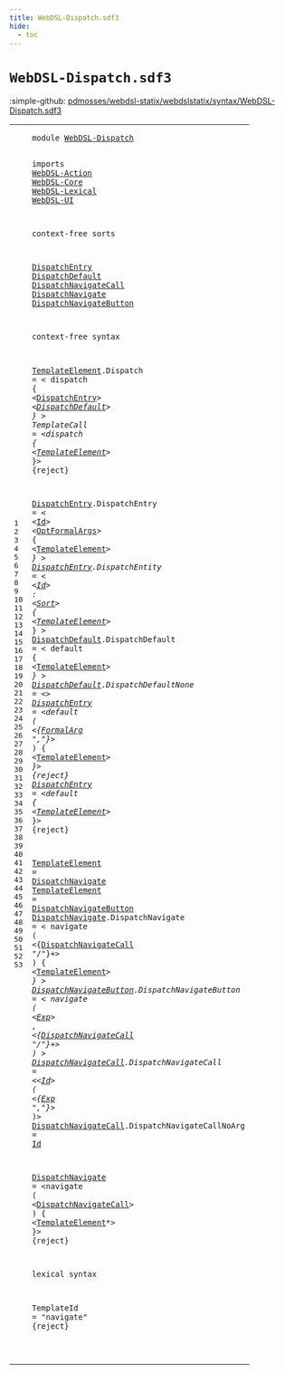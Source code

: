 ```yaml
---
title: WebDSL-Dispatch.sdf3
hide:
  - toc
---
```


# `WebDSL-Dispatch.sdf3`

:simple-github: [pdmosses/webdsl-statix/webdslstatix/syntax/WebDSL-Dispatch.sdf3]

[pdmosses/webdsl-statix/webdslstatix/syntax/WebDSL-Dispatch.sdf3]: https://github.com/pdmosses/webdsl-statix/blob/master/webdslstatix/syntax/WebDSL-Dispatch.sdf3 "The source file on GitHub"

<div class="sdf3"><table class="highlighttable"><tbody><tr><td class="linenos"><div class="linenodiv"><pre><span></span>1
2
3
4
5
6
7
8
9
10
11
12
13
14
15
16
17
18
19
20
21
22
23
24
25
26
27
28
29
30
31
32
33
34
35
36
37
38
39
40
41
42
43
44
45
46
47
48
49
50
51
52
53
</pre></div></td>
<td class="code"><pre><code><span class="keyword">module</span> <a href="../webdsl-statix.sdf3/#WebDSL-Dispatch_162_177" id="WebDSL-Dispatch_7_22" title="Referenced at ../webdsl-statix.sdf3 line 11">WebDSL-Dispatch</a>

<span class="keyword">imports</span>
  <a href="../WebDSL-Action.sdf3/#WebDSL-Action_7_20" id="WebDSL-Action_34_47" title="Defined at ../WebDSL-Action.sdf3 line 1">WebDSL-Action</a>
  <a href="../WebDSL-Core.sdf3/#WebDSL-Core_7_18" id="WebDSL-Core_50_61" title="Defined at ../WebDSL-Core.sdf3 line 1">WebDSL-Core</a>
  <a href="../WebDSL-Lexical.sdf3/#WebDSL-Lexical_7_21" id="WebDSL-Lexical_64_78" title="Defined at ../WebDSL-Lexical.sdf3 line 1">WebDSL-Lexical</a>
  <a href="../WebDSL-UI.sdf3/#WebDSL-UI_7_16" id="WebDSL-UI_81_90" title="Defined at ../WebDSL-UI.sdf3 line 1">WebDSL-UI</a>

<span class="keyword">context-free sorts</span>

  <a href="#DispatchEntry_280_293" id="DispatchEntry_114_127" title="Referenced at line 17">DispatchEntry</a> <a href="#DispatchDefault_303_318" id="DispatchDefault_128_143" title="Referenced at line 18">DispatchDefault</a> <a href="#DispatchNavigateCall_958_978" id="DispatchNavigateCall_144_164" title="Referenced at line 39, 44, 49">DispatchNavigateCall</a> <a href="#DispatchNavigate_841_857" id="DispatchNavigate_165_181" title="Referenced at line 36">DispatchNavigate</a> <a href="#DispatchNavigateButton_878_900" id="DispatchNavigateButton_182_204" title="Referenced at line 37">DispatchNavigateButton</a>

<span class="keyword">context-free syntax</span>

  <a href="#TemplateElement_360_375" id="TemplateElement_229_244" title="Referenced at line 21, 24, 27, 30, 33, 34, 40, 49">TemplateElement</a>.<span class="cons_Constructor"><span id="Dispatch_245_253" title="Not referenced locally, nor via imports">Dispatch</span></span> = &lt;
    <span class="cons_String">dispatch</span> <span class="cons_String">{</span>
      &lt;<a href="#DispatchEntry_114_127" id="DispatchEntry_280_293" title="Defined at line 11, 23, 26, 33, 34">DispatchEntry</a>*&gt;
      &lt;<a href="#DispatchDefault_128_143" id="DispatchDefault_303_318" title="Defined at line 11, 29, 32">DispatchDefault</a>&gt;
    <span class="cons_String">}</span>
  &gt;
  <span id="TemplateCall_332_344" title="Not referenced locally, nor via imports">TemplateCall</span> = &lt;<span class="cons_String">dispatch</span> <span class="cons_String">{</span> &lt;<a href="#TemplateElement_229_244" id="TemplateElement_360_375" title="Defined at line 15, 36, 37">TemplateElement</a>*&gt; <span class="cons_String">}</span>&gt; {<span class="keyword">reject</span>}

  <a href="#DispatchEntry_280_293" id="DispatchEntry_393_406" title="Referenced at line 17">DispatchEntry</a>.<span class="cons_Constructor"><span id="DispatchEntry_407_420" title="Not referenced locally, nor via imports">DispatchEntry</span></span> = &lt;
    &lt;<a href="../WebDSL-Lexical.sdf3/#Id_86_88" id="Id_430_432" title="Defined at ../WebDSL-Lexical.sdf3 line 5, 16">Id</a>&gt; &lt;<a href="../WebDSL-Core.sdf3/#OptFormalArgs_113_126" id="OptFormalArgs_435_448" title="Defined at ../WebDSL-Core.sdf3 line 10, 37, 38">OptFormalArgs</a>&gt; <span class="cons_String">{</span> &lt;<a href="#TemplateElement_229_244" id="TemplateElement_453_468" title="Defined at line 15, 36, 37">TemplateElement</a>*&gt; <span class="cons_String">}</span>
  &gt;
  <a href="#DispatchEntry_280_293" id="DispatchEntry_479_492" title="Referenced at line 17">DispatchEntry</a>.<span class="cons_Constructor"><span id="DispatchEntity_493_507" title="Not referenced locally, nor via imports">DispatchEntity</span></span> = &lt;
    &lt;<a href="../WebDSL-Lexical.sdf3/#Id_86_88" id="Id_517_519" title="Defined at ../WebDSL-Lexical.sdf3 line 5, 16">Id</a>&gt; <span class="cons_String">:</span> &lt;<a href="../WebDSL-Core.sdf3/#Sort_195_199" id="Sort_524_528" title="Defined at ../WebDSL-Core.sdf3 line 10, 14, 15, 16, 17, 18, 19, 20">Sort</a>&gt; <span class="cons_String">{</span> &lt;<a href="#TemplateElement_229_244" id="TemplateElement_533_548" title="Defined at line 15, 36, 37">TemplateElement</a>*&gt; <span class="cons_String">}</span>
  &gt;
  <a href="#DispatchDefault_303_318" id="DispatchDefault_559_574" title="Referenced at line 18">DispatchDefault</a>.<span class="cons_Constructor"><span id="DispatchDefault_575_590" title="Not referenced locally, nor via imports">DispatchDefault</span></span> = &lt;
    <span class="cons_String">default</span> <span class="cons_String">{</span> &lt;<a href="#TemplateElement_229_244" id="TemplateElement_610_625" title="Defined at line 15, 36, 37">TemplateElement</a>*&gt; <span class="cons_String">}</span>
  &gt;
  <a href="#DispatchDefault_303_318" id="DispatchDefault_636_651" title="Referenced at line 18">DispatchDefault</a>.<span class="cons_Constructor"><span id="DispatchDefaultNone_652_671" title="Not referenced locally, nor via imports">DispatchDefaultNone</span></span> = &lt;&gt;
  <a href="#DispatchEntry_280_293" id="DispatchEntry_679_692" title="Referenced at line 17">DispatchEntry</a> = &lt;<span class="cons_String">default</span> <span class="cons_String">(</span> &lt;{<a href="../WebDSL-Core.sdf3/#FormalArg_103_112" id="FormalArg_708_717" title="Defined at ../WebDSL-Core.sdf3 line 10, 36">FormalArg</a> <span class="cons_Lit">","</span>}*&gt; <span class="cons_String">)</span> <span class="cons_String">{</span> &lt;<a href="#TemplateElement_229_244" id="TemplateElement_730_745" title="Defined at line 15, 36, 37">TemplateElement</a>*&gt; <span class="cons_String">}</span>&gt; {<span class="keyword">reject</span>}
  <a href="#DispatchEntry_280_293" id="DispatchEntry_762_775" title="Referenced at line 17">DispatchEntry</a> = &lt;<span class="cons_String">default</span> <span class="cons_String">{</span> &lt;<a href="#TemplateElement_229_244" id="TemplateElement_790_805" title="Defined at line 15, 36, 37">TemplateElement</a>*&gt; <span class="cons_String">}</span>&gt; {<span class="keyword">reject</span>}

  <a href="#TemplateElement_360_375" id="TemplateElement_823_838" title="Referenced at line 21, 24, 27, 30, 33, 34, 40, 49">TemplateElement</a> = <a href="#DispatchNavigate_165_181" id="DispatchNavigate_841_857" title="Defined at line 11, 38, 49">DispatchNavigate</a>
  <a href="#TemplateElement_360_375" id="TemplateElement_860_875" title="Referenced at line 21, 24, 27, 30, 33, 34, 40, 49">TemplateElement</a> = <a href="#DispatchNavigateButton_182_204" id="DispatchNavigateButton_878_900" title="Defined at line 11, 43">DispatchNavigateButton</a>
  <a href="#DispatchNavigate_841_857" id="DispatchNavigate_903_919" title="Referenced at line 36">DispatchNavigate</a>.<span class="cons_Constructor"><span id="DispatchNavigate_920_936" title="Not referenced locally, nor via imports">DispatchNavigate</span></span> = &lt;
    <span class="cons_String">navigate</span> <span class="cons_String">(</span> &lt;{<a href="#DispatchNavigateCall_144_164" id="DispatchNavigateCall_958_978" title="Defined at line 11, 46, 47">DispatchNavigateCall</a> <span class="cons_Lit">"/"</span>}+&gt; <span class="cons_String">)</span> <span class="cons_String">{</span>
      &lt;<a href="#TemplateElement_229_244" id="TemplateElement_997_1012" title="Defined at line 15, 36, 37">TemplateElement</a>*&gt;
    <span class="cons_String">}</span>
  &gt;
  <a href="#DispatchNavigateButton_878_900" id="DispatchNavigateButton_1027_1049" title="Referenced at line 37">DispatchNavigateButton</a>.<span class="cons_Constructor"><span id="DispatchNavigateButton_1050_1072" title="Not referenced locally, nor via imports">DispatchNavigateButton</span></span> = &lt;
    <span class="cons_String">navigate</span> <span class="cons_String">(</span> &lt;<a href="../WebDSL-UI.sdf3/#Exp_13248_13251" id="Exp_1093_1096" title="Defined at ../WebDSL-UI.sdf3 line 469, 517">Exp</a>&gt; <span class="cons_String">,</span> &lt;{<a href="#DispatchNavigateCall_144_164" id="DispatchNavigateCall_1102_1122" title="Defined at line 11, 46, 47">DispatchNavigateCall</a> <span class="cons_Lit">"/"</span>}+&gt; <span class="cons_String">)</span>
  &gt;
  <a href="#DispatchNavigateCall_958_978" id="DispatchNavigateCall_1138_1158" title="Referenced at line 39, 44, 49">DispatchNavigateCall</a>.<span class="cons_Constructor"><span id="DispatchNavigateCall_1159_1179" title="Not referenced locally, nor via imports">DispatchNavigateCall</span></span> = &lt;&lt;<a href="../WebDSL-Lexical.sdf3/#Id_86_88" id="Id_1184_1186" title="Defined at ../WebDSL-Lexical.sdf3 line 5, 16">Id</a>&gt; <span class="cons_String">(</span> &lt;{<a href="../WebDSL-UI.sdf3/#Exp_13248_13251" id="Exp_1192_1195" title="Defined at ../WebDSL-UI.sdf3 line 469, 517">Exp</a> <span class="cons_Lit">","</span>}*&gt; <span class="cons_String">)</span>&gt;
  <a href="#DispatchNavigateCall_958_978" id="DispatchNavigateCall_1208_1228" title="Referenced at line 39, 44, 49">DispatchNavigateCall</a>.<span class="cons_Constructor"><span id="DispatchNavigateCallNoArg_1229_1254" title="Not referenced locally, nor via imports">DispatchNavigateCallNoArg</span></span> = <a href="../WebDSL-Lexical.sdf3/#Id_86_88" id="Id_1257_1259" title="Defined at ../WebDSL-Lexical.sdf3 line 5, 16">Id</a>

  <a href="#DispatchNavigate_841_857" id="DispatchNavigate_1263_1279" title="Referenced at line 36">DispatchNavigate</a> = &lt;<span class="cons_String">navigate</span> <span class="cons_String">(</span> &lt;<a href="#DispatchNavigateCall_144_164" id="DispatchNavigateCall_1295_1315" title="Defined at line 11, 46, 47">DispatchNavigateCall</a>&gt; <span class="cons_String">)</span> <span class="cons_String">{</span> &lt;<a href="#TemplateElement_229_244" id="TemplateElement_1322_1337" title="Defined at line 15, 36, 37">TemplateElement</a>*&gt; <span class="cons_String">}</span>&gt; {<span class="keyword">reject</span>}

<span class="keyword">lexical syntax</span>

  <span id="TemplateId_1371_1381" title="Not referenced locally, nor via imports">TemplateId</span> = <span class="cons_Lit">"navigate"</span> {<span class="keyword">reject</span>}

</code></pre></td></tr></tbody></table></div>